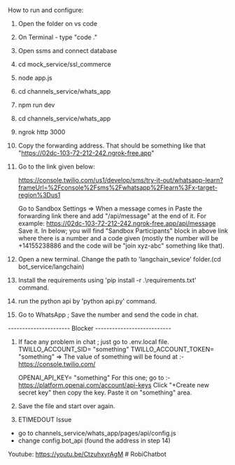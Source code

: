 How to run and configure:

1. Open the folder on vs code
2. On Terminal - type "code ."
3. Open ssms and connect database
4. cd mock_service/ssl_commerce
5. node app.js
6. cd channels_service/whats_app
7. npm run dev
8. cd channels_service/whats_app
9. ngrok http 3000
10. Copy the forwarding address. That should be something like that "https://02dc-103-72-212-242.ngrok-free.app"
11. Go to the link given below:

    https://console.twilio.com/us1/develop/sms/try-it-out/whatsapp-learn?frameUrl=%2Fconsole%2Fsms%2Fwhatsapp%2Flearn%3Fx-target-region%3Dus1

    Go to Sandbox Settings => When a message comes in
    Paste the forwarding link there and add "/api/message" at the end of it.
    For example:
    https://02dc-103-72-212-242.ngrok-free.app/api/message
    Save it.
In below; you will find "Sandbox Participants" block in above link where there is a number and a code given
(mostly the number will be +14155238886 and the code will be "join xyz-abc" something like that).

12. Open a new terminal. Change the path to 'langchain_sevice' folder.(cd bot_service/langchain)
13. Install the requirements using 'pip install -r .\requirements.txt' command.
14. run the python api by 'python api.py' command.

15. Go to WhatsApp ; Save the number and send the code in chat. 


---------------------- Blocker ---------------------------

1. If face any problem in chat ; just go to .env.local file.
    TWILLO_ACCOUNT_SID= "something"
    TWILLO_ACCOUNT_TOKEN= "something"
    => The value of something will be found at :- https://console.twilio.com/

    OPENAI_API_KEY= "something"
    For this one; go to :- https://platform.openai.com/account/api-keys
    Click "+Create new secret key" then copy the key. Paste it on "something" area.

2. Save the file and start over again. 
3. ETIMEDOUT Issue
- go to channels_service/whats_app/pages/api/config.js
- change config.bot_api (found the address in step 14)

Youtube: https://youtu.be/CtzuhxyrAgM 
#   R o b i C h a t b o t  
 